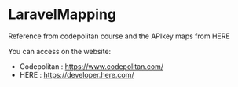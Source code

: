 # LaravelMapping

Reference from codepolitan course and the APIkey maps from HERE 

You can access on the website:
- Codepolitan : https://www.codepolitan.com/
- HERE : https://developer.here.com/

